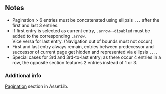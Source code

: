 ## Notes

* Pagination > 6 entries must be concatenated using ellipsis `...` after the first and last 3 entries.
* If first entry is selected as current entry, `.arrow--disabled` must be added to the corresponding `.arrow`.  
Vice versa for last entry. (Navigation out of bounds must not occur.)
* First and last entry always remain, entries between predecessor and successor of current page get hidden and represented via ellipsis `...`.
* Special cases for 3rd and 3rd-to-last entry; as there occur 4 entries in a row, the opposite section features 2 entries instead of 1 or 3.

### Additional info

[Pagination](http://assets.ruxitlabs.com/styleguide/component/pagination) section in AssetLib.
